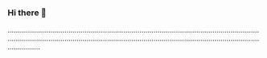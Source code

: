 ### Hi there 👋

........................................................................................................................................................................................................................................................................